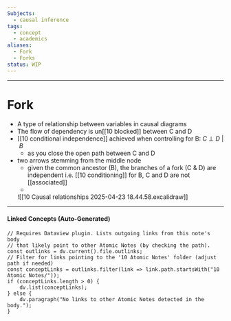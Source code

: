```yaml
---
Subjects:
  - causal inference
tags:
  - concept
  - academics
aliases:
  - Fork
  - Forks
status: WIP
---
```

---
# Fork 
- A type of relationship between variables in causal diagrams
- The flow of dependency is un[[10 blocked]] between C and D
- [[10 conditional independence]] achieved when controlling for B: _C_ ⊥ _D_ | _B_
	- as you close the open path between C and D
- two arrows stemming from the middle node
	- given the common ancestor (B), the branches of a fork (C & D) are independent i.e. [[10 conditioning]] for B, C and D are not [[associated]]
	- 
	![[10 Causal relationships 2025-04-23 18.44.58.excalidraw]]

---
#### Linked Concepts (Auto-Generated)
```dataviewjs
// Requires Dataview plugin. Lists outgoing links from this note's body
// that likely point to other Atomic Notes (by checking the path).
const outlinks = dv.current().file.outlinks;
// Filter for links pointing to the '10 Atomic Notes' folder (adjust path if needed)
const conceptLinks = outlinks.filter(link => link.path.startsWith("10 Atomic Notes/"));
if (conceptLinks.length > 0) {
    dv.list(conceptLinks);
} else {
    dv.paragraph("No links to other Atomic Notes detected in the body.");
}
```